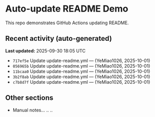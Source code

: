 # Auto-update README Demo

This repo demonstrates GitHub Actions updating README.

## Recent activity (auto-generated)

<!-- AUTO-UPDATE-START -->
**Last updated:** 2025-09-30 18:05 UTC

- `717ef5e` Update update-readme.yml — (YeMiao1026, 2025-10-01)
- `056965b` Update update-readme.yml — (YeMiao1026, 2025-10-01)
- `11bcaa0` Update update-readme.yml — (YeMiao1026, 2025-10-01)
- `3b2f8ab` Update update-readme.yml — (YeMiao1026, 2025-10-01)
- `c7b8d7f` Update update-readme.yml — (YeMiao1026, 2025-10-01)
<!-- AUTO-UPDATE-END -->

## Other sections
- Manual notes...
..
..
